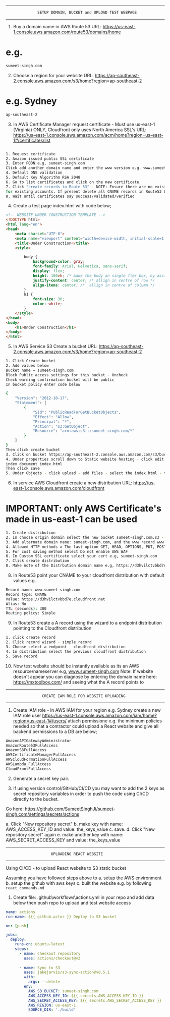 ___________________________________________________________________________

                  SETUP DOMAIN, BUCKET and UPLOAD TEST WEBPAGE
___________________________________________________________________________

1. Buy a domain name in AWS Route 53
URL: https://us-east-1.console.aws.amazon.com/route53/domains/home
# e.g. 
```bash
sumeet-singh.com
```

2. Choose a region for your website
URL: https://ap-southeast-2.console.aws.amazon.com/s3/home?region=ap-southeast-2  
# e.g. Sydney
```bash
ap-southeast-2
```

3. In AWS Certificate Manager request certificate - Must use us-east-1 (Virginia) ONLY, Cloudfront only uses North America SSL's
URL: https://us-east-1.console.aws.amazon.com/acm/home?region=us-east-1#/certificates/list
```bash

1. Request certificate
2. Amazon issued public SSL certificate
3. Enter FQDN e.g, sumeet-singh.com
Click add another domain name and enter the www version e.g. www.sumeet-singh.com
4. Default DNS validation
5. Default Key Algorithm RSA 2048
6. Go to list certificates and click on the new certificate
7. Click "create records in Route 53" - NOTE: Ensure there are no existing CNAME records in that domain
for existing accounts. If present delete all CNAME records in Route53 before clicking to add these new records
8. Wait until certificates say success/validated/verified
```

4. Create a test page index.html with code below;

```html
<!-- WEBSITE UNDER CONSTRUCTION TEMPLATE -->
<!DOCTYPE html>
<html lang="en">
<head>
    <meta charset="UTF-8">
    <meta name="viewport" content="width=device-width, initial-scale=1.0">
    <title>Under Construction</title>
    <style>

        body {
            background-color: gray;
            font-family: Arial, Helvetica, sans-serif;
            display: flex;
            height: 100vh; /* make the body an single flex box, by assigning it 100% of viewport */
            justify-content: center; /* allign in centre of row */
            align-items: center; /*  allign in centre of column */
        }
        h1 {
            font-size: 30;
            color: white;
        }
    </style>
</head>
<body>
    <h1>Under Construction</h1>
</body>
</html>

```

5. In AWS Service S3 Create a bucket
URL: https://ap-southeast-2.console.aws.amazon.com/s3/home?region=ap-southeast-2
```bash
1. Click Create bucket
2. Add values below
Bucket name = sumeet-singh.com
Block Public access settings for this bucket - Uncheck
Check warning confirmation bucket will be public
In bucket policy enter code below

{
    "Version": "2012-10-17",
    "Statement": [
        {
            "Sid": "PublicReadForGetBucketObjects",
            "Effect": "Allow",
            "Principal": "*",
            "Action": "s3:GetObject",
            "Resource": "arn:aws:s3:::sumeet-singh.com/*"
        }
    ]
}
Then click create bucket
3. Click on bucket https://ap-southeast-2.console.aws.amazon.com/s3/buckets/sumeet-singh.com?region=ap-southeast-2&bucketType=general&tab=objects 
4. Under properties scroll down to Static website hosting - click edit - enable
index document index.html
Then click save
5. Under Objects - click upload - add files - select the index.html - then click upload
```

6. In service AWS Cloudfront create a new distribution
URL: https://us-east-1.console.aws.amazon.com/cloudfront 
# IMPORTANT: only AWS Certificate's made in us-east-1 can be used
```bash
1. Create distribution
2. In choose origin domain select the new bucket sumeet-singh.com.s3 - then click use website endpoint - then repeat until confirmed
3. Add alternate domain name: sumeet-singh.com, and the www record www.sumeet-singh.com
4. Allowed HTTP methods = The last option GET, HEAD, OPTIONS, PUT, POST, PATCH, DELETE - which will allow API usage
5. For cost saving method select Do not enable AWS WAF
6. In Custom SSL certificate select your cert e.g, sumeet-singh.com 
7. Click create distribution
8. Make note of the Distrbution domain name e.g, https://d3hvilctvbbd7e.cloudfront.net
```

8. In Route53 point your CNAME to your cloudfront distribution with default values
e.g.
```bash
Record name: www.sumeet-singh.com
Record type: CNAME
Value: https://d3hvilctvbbd7e.cloudfront.net
Alias: No
TTL (seconds): 300
Routing policy: Simple
```

9. In Route53 create a A record using the wizard to a endpoint distribution pointing to the
Cloudfront distribution
```bash
1. click create record
2. Click record wizard - simple record
3. Choose select a endpoint - cloudfront distribution
4. In distribution select the previous cloudfront distribution
5. Save record
```

10. Now test website should be instantly available as its an AWS resource/nameserver e.g, www.sumeet-singh.com
Note: If website doesn't appear you can diagnose by entering the domain name here: https://mxtoolbox.com/
and seeing what the A record points to


___________________________________________________________________________

                    CREATE IAM ROLE FOR WEBSITE UPLOADING
___________________________________________________________________________


1. Create IAM role - In AWS IAM for your region e.g. Sydney create a new IAM role user
https://us-east-1.console.aws.amazon.com/iam/home?region=us-east-1#/users/
attach permissione e.g. the minimum policies needed so that a contractor could upload
a React website and give all backend permissions to a DB are below;
```bash
AmazonAPIGatewayAdministrator
AmazonRoute53FullAccess
AmazonS3FullAccess
AWSCertificateManagerFullAccess
AWSCloudFormationFullAccess
AWSLambda_FullAccess
CloudFrontFullAccess
```

2. Generate a secret key pair.

3. If using version control/GitHub/CI/CD you may want to add
the 2 keys as secret repository variables in order to push the code using CI/CD directly
to the bucket.

Go here: https://github.com/SumeetSinghJi/sumeet-singh.com/settings/secrets/actions

a. Click "New repository secret"
b. make key with name: AWS_ACCESS_KEY_ID and value: the_keys_value
c. save.
d. Click "New repository secret" again
e. make another key with name: AWS_SECRET_ACCESS_KEY and value: the_keys_value


___________________________________________________________________________

                        UPLOADING REACT WEBSITE
___________________________________________________________________________


Using CI/CD - to upload React website to S3 static bucket

Assuming you have followed steps above to
a. setup the AWS environment
b. setup the github with aws keys
c. built the website e.g. by following ```react_commands.md```

1. Create file: .github\workflows\actions.yml in your repo and add data below then push repo to upload
and test website access

```yml
name: actions
run-name: ${{ github.actor }} Deploy to S3 bucket

on: [push]

jobs:
  deploy:
    runs-on: ubuntu-latest
    steps:
      - name: Checkout repository
        uses: actions/checkout@v2
      
      - name: Sync to S3
        uses: jakejarvis/s3-sync-action@v0.5.1
        with:
          args: --delete
        env:
          AWS_S3_BUCKET: sumeet-singh.com
          AWS_ACCESS_KEY_ID: ${{ secrets.AWS_ACCESS_KEY_ID }}
          AWS_SECRET_ACCESS_KEY: ${{ secrets.AWS_SECRET_ACCESS_KEY }}
          AWS_REGION: us-east-1
          SOURCE_DIR: './build'
```

